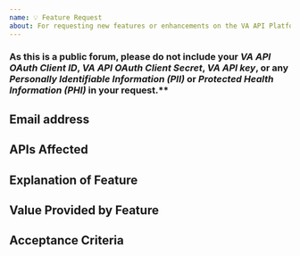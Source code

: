 ```yaml
---
name: 💡 Feature Request
about: For requesting new features or enhancements on the VA API Platform
---
```


### As this is a public forum, please do not include your _VA API OAuth Client ID_, _VA API OAuth Client Secret_, _VA API key_, or any _Personally Identifiable Information (PII)_ or _Protected Health Information (PHI)_ in your request.**


## Email address

<!-- Please include your email address -->

## APIs Affected

<!-- Please list affected APIs -->

## Explanation of Feature

<!-- One or two sentence summary of the request. -->

## Value Provided by Feature

<!-- Explanation of why this feature would help your use case or be generally useful. --> 

## Acceptance Criteria

<!-- List any criteria that developers can use to validate that they have solved your request. -->
